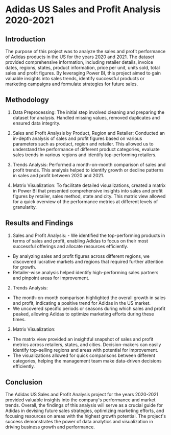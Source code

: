 # Adidas US Sales and Profit Analysis 2020-2021

## Introduction
The purpose of this project was to analyze the sales and profit performance of Adidas products in the US for the years 2020 and 2021. 
The dataset provided comprehensive information, including retailer details, invoice dates, regions, states, product information, price per unit, units sold, total sales and profit figures. 
By leveraging Power BI, this project aimed to gain valuable insights into sales trends, identify successful products or marketing campaigns and formulate strategies for future sales.

## Methodology

1) Data Preprocessing:
  The initial step involved cleaning and preparing the dataset for analysis. Handled missing values, removed duplicates and ensured data integrity.

2) Sales and Profit Analysis by Product, Region and Retailer:
  Conducted an in-depth analysis of sales and profit figures based on various parameters such as product, region and retailer. This allowed us to understand the performance of different product categories, evaluate sales trends in various regions and identify top-performing retailers.

3) Trends Analysis:
  Performed a month-on-month comparison of sales and profit trends. This analysis helped to identify growth or decline patterns in sales and profit between 2020 and 2021.

4) Matrix Visualization:
  To facilitate detailed visualizations, created a matrix in Power BI that presented comprehensive insights into sales and profit figures by retailer, sales method, state and city. This matrix view allowed for a quick overview of the performance metrics at different levels of granularity.

## Results and Findings

1) Sales and Profit Analysis: - We identified the top-performing products in terms of sales and profit, enabling Adidas to focus on their most successful offerings and allocate resources efficiently.
  - By analyzing sales and profit figures across different regions, we discovered lucrative markets and regions that required further attention for growth.
  - Retailer-wise analysis helped identify high-performing sales partners and pinpoint areas for improvement.

2) Trends Analysis:
  - The month-on-month comparison highlighted the overall growth in sales and profit, indicating a positive trend for Adidas in the US market.
  - We uncovered specific periods or seasons during which sales and profit peaked, allowing Adidas to optimize marketing efforts during these times.

3) Matrix Visualization:
  - The matrix view provided an insightful snapshot of sales and profit metrics across retailers, states, and cities. Decision-makers can easily identify top-selling regions and areas with potential for improvement.
  - The visualizations allowed for quick comparisons between different categories, helping the management team make data-driven decisions efficiently.

## Conclusion
  The Adidas US Sales and Profit Analysis project for the years 2020-2021 provided valuable insights into the company's performance and market trends.
  Overall, the findings of this analysis will serve as a crucial guide for Adidas in devising future sales strategies, optimizing marketing efforts, and focusing resources on areas with the highest growth potential. The project's success demonstrates the power of data analytics and visualization in driving business growth and performance.
